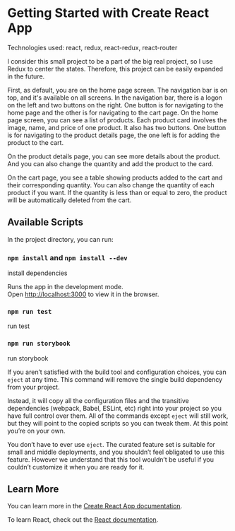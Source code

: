 # Getting Started with Create React App

Technologies used: react, redux, react-redux, react-router

I consider this small project to be a part of the big real project, so I use Redux to center the states. Therefore, this project can be easily expanded in the future.

First, as default, you are on the home page screen. The navigation bar is on top, and it's available on all screens. In the navigation bar, there is a logon on the left and two buttons on the right. One button is for navigating to the home page and the other is for navigating to the cart page. On the home page screen, you can see a list of products. Each product card involves the image, name, and price of one product. It also has two buttons. One button is for navigating to the product details page, the one left is for adding the product to the cart.

On the product details page, you can see more details about the product. And you can also change the quantity and add the product to the card.

On the cart page, you see a table showing products added to the cart and their corresponding quantity. You can also change the quantity of each product if you want. If the quantity is less than or equal to zero, the product will be automatically deleted from the cart.

## Available Scripts

In the project directory, you can run:

### `npm install` and `npm install --dev`
install dependencies

Runs the app in the development mode.\
Open [http://localhost:3000](http://localhost:3000) to view it in the browser.

### `npm run test`

run test

### `npm run storybook`

run storybook

If you aren’t satisfied with the build tool and configuration choices, you can `eject` at any time. This command will remove the single build dependency from your project.

Instead, it will copy all the configuration files and the transitive dependencies (webpack, Babel, ESLint, etc) right into your project so you have full control over them. All of the commands except `eject` will still work, but they will point to the copied scripts so you can tweak them. At this point you’re on your own.

You don’t have to ever use `eject`. The curated feature set is suitable for small and middle deployments, and you shouldn’t feel obligated to use this feature. However we understand that this tool wouldn’t be useful if you couldn’t customize it when you are ready for it.

## Learn More

You can learn more in the [Create React App documentation](https://facebook.github.io/create-react-app/docs/getting-started).

To learn React, check out the [React documentation](https://reactjs.org/).
